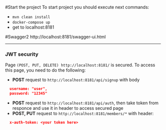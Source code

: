 #Start the project
To start project you should execute next commands:
- `mvn clean install`
- `docker-compose up`
- get to localhost:8181

#Swagger2
http://localhost:8181/swagger-ui.html

---
### JWT security
Page `(POST, PUT, DELETE) http://localhost:8181/` is secured. To access this page, you need to do the following:

* **POST** request to `http://localhost:8181/api/signup` with body
```json
  username: "user",
  password: "12345"
```
* **POST** request to `http://localhost:8181/api/auth`, then take token from responce and use it in header to access secured page
* **POST, PUT** request to `http://localhost:8181/members/*` with header:
```json
  x-auth-token: <your token here>
```
